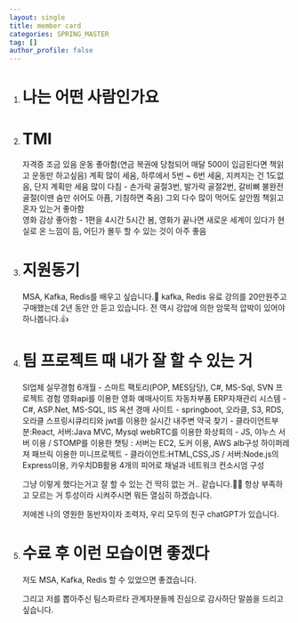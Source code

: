 ```yaml
---
layout: single
title: member card
categories: SPRING_MASTER
tag: []
author_profile: false
---
```

 
1. # 나는 어떤 사람인가요

1. # TMI
   자격증 조금 있음
   운동 좋아함(연금 복권에 당첨되어 매달 500이 입금된다면 책읽고 운동만 하고싶음)
   계획 많이 세움, 하루에서 5번 ~ 6번 세움, 지켜지는 건 1도없음, 단지 계획만 세움
   많이 다침 - 손가락 골절3번, 발가락 골절2번, 갈비뼈 불완전 골절(이땐 숨만 쉬어도 아픔, 기침하면 죽음) 그외 다수
   많이 먹어도 살안찜
   책읽고 혼자 있는거 좋아함  
   영화 감상 좋아함 - 1편을 4시간 5시간 봄, 영화가 끝나면 새로운 세계이 있다가 현실로 온 느낌이 듬, 어딘가 몰두 할 수 있는 것이 아주 좋음   

1. # 지원동기
   MSA, Kafka, Redis를 배우고 싶습니다.🙂
   kafka, Redis 유료 강의를 20만원주고 구매했는데 2년 동안 안 듣고 있습니다. 전 역시 강압에 의한 암묵적 압박이 있어야 하나봅니다.👍

1. # 팀 프로젝트 때 내가 잘 할 수 있는 거
   SI업체 실무경험 6개월 - 스마트 팩토리(POP, MES담당), C#, MS-Sql, SVN 
   프로젝트 경험 
   영화api를 이용한 영화 예매사이트
   자동차부품 ERP자재관리 시스템 - C#, ASP.Net, MS-SQL, IIS
   옥션 경매 사이트 - springboot, 오라클, S3, RDS, 오라클
   스프링시큐리티와 jwt를 이용한 실시간 내주변 약국 찾기 - 클라이언트부분:React, 서버:Java MVC, Mysql
   webRTC를 이용한 화상회의 - JS, 야누스 서버 이용 / STOMP를 이용한 챗팅 : 서버는 EC2, 도커 이용, AWS alb구성
   하이퍼레져 패브릭 이용한 미니프로젝트 - 클라이언트:HTML,CSS,JS / 서버:Node.js의 Express이용, 카우치DB활용
   4개의 피어로 채널과 네트워크 컨소시엄 구성

   그냥 이렇게 했다는거고 잘 할 수 있는 건 딱히 없는 거.. 같습니다.🙏🙏
   항상 부족하고 모르는 거 투성이라 시켜주시면 뭐든 열심히 하겠습니다.

   저에겐 나의 영원한 동반자이자 조력자, 우리 모두의 친구 chatGPT가 있습니다.

1. # 수료 후 이런 모습이면 좋겠다
   저도 MSA, Kafka, Redis 할 수 있었으면 좋겠습니다. 
   
   그리고 저를 뽑아주신 팀스파르타 관계자분들께 진심으로 감사하단 말씀을 드리고싶습니다.